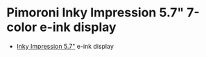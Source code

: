 # Pimoroni Inky Impression 5.7" 7-color e-ink display

- [Inky Impression 5.7"](https://shop.pimoroni.com/products/inky-impression-5-7?variant=32298701324371) e-ink display
